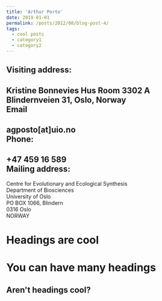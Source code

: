 ```yaml
---
title: 'Arthur Porto'
date: 2019-01-01
permalink: /posts/2012/08/blog-post-4/
tags:
  - cool posts
  - category1
  - category2
---
```


Visiting address: 
------
Kristine Bonnevies Hus Room 3302 A </br>
Blindernveien 31, Oslo, Norway </br>
Email
------
agposto[at]uio.no </br>
Phone:
------ 
+47 459 16 589 </br>
Mailing address: 
------
Centre for Evolutionary and Ecological Synthesis </br>
Department of Biosciences </br>
University of Oslo </br>
PO BOX 1066, Blindern </br>
0316 Oslo </br>
NORWAY </br>


Headings are cool
======

You can have many headings
======

Aren't headings cool?
------
